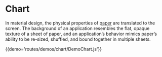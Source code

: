 # Chart

In material design, the physical properties of [paper](https://material.google.com/layout/principles.html#principles-how-paper-works) are translated to the screen.
The background of an application resembles the flat, opaque texture of a sheet of paper, and an application’s behavior mimics paper’s ability to be re-sized, shuffled, and bound together in multiple sheets.

{{demo='routes/demos/chart/DemoChart.js'}}
